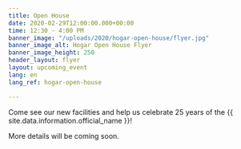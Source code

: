 ```yaml
---
title: Open House
date: 2020-02-29T12:00:00.000+00:00
time: 12:30 - 4:00 PM
banner_image: "/uploads/2020/hogar-open-house/flyer.jpg"
banner_image_alt: Hogar Open House Flyer
banner_image_height: 250
header_layout: flyer
layout: upcoming_event
lang: en
lang_ref: hogar-open-house

---
```

Come see our new facilities and help us celebrate 25 years of the {{ site.data.information.official_name }}!

More details will be coming soon.